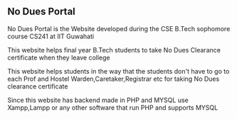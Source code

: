 ## No Dues Portal

No Dues Portal is the Website developed during the CSE B.Tech sophomore course CS241 at IIT Guwahati

This website helps final year B.Tech students to take No Dues Clearance certificate when they leave college

This website helps students in the way that the students don't have to go to each Prof and Hostel Warden,Caretaker,Registrar etc for taking No Dues clearance certificate

Since this website has backend made in PHP and MYSQL use Xampp,Lampp or any other software that run PHP and supports MYSQL
